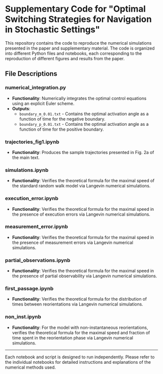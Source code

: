 # Supplementary Code for "Optimal Switching Strategies for Navigation in Stochastic Settings"

This repository contains the code to reproduce the numerical simulations presented in the paper and supplementary material. The code is organized into different Python files and notebooks, each corresponding to the reproduction of different figures and results from the paper.

## File Descriptions

### numerical_integration.py
- **Functionality**: Numerically integrates the optimal control equations using an explicit Euler scheme.
- **Outputs**: 
  - `boundary_m_0.01.txt` - Contains the optimal activation angle as a function of time for the negative boundary.
  - `boundary_p_0.01.txt` - Contains the optimal activation angle as a function of time for the positive boundary.

### trajectories_fig1.ipynb
- **Functionality**: Produces the sample trajectories presented in Fig. 2a of the main text.

### simulations.ipynb
- **Functionality**: Verifies the theoretical formula for the maximal speed of the standard random walk model via Langevin numerical simulations.

### execution_error.ipynb
- **Functionality**: Verifies the theoretical formula for the maximal speed in the presence of execution errors via Langevin numerical simulations.

### measurement_error.ipynb
- **Functionality**: Verifies the theoretical formula for the maximal speed in the presence of measurement errors via Langevin numerical simulations.

### partial_observations.ipynb
- **Functionality**: Verifies the theoretical formula for the maximal speed in the presence of partial observability via Langevin numerical simulations.

### first_passage.ipynb
- **Functionality**: Verifies the theoretical formula for the distribution of times between reorientations via Langevin numerical simulations.

### non_inst.ipynb
- **Functionality**: For the model with non-instantaneous reorientations, verifies the theoretical formula for the  maximal speed and fraction of time spent in the reorientation phase via Langevin numerical simulations.

---

Each notebook and script is designed to run independently. Please refer to the individual notebooks for detailed instructions and explanations of the numerical methods used.

